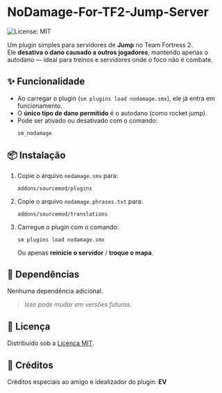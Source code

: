 # NoDamage-For-TF2-Jump-Server

![License: MIT](https://img.shields.io/badge/License-MIT-yellow.svg)

Um plugin simples para servidores de **Jump** no Team Fortress 2.  
Ele **desativa o dano causado a outros jogadores**, mantendo apenas o autodano — ideal para treinos e servidores onde o foco não é combate.

## ✨ Funcionalidade

- Ao carregar o plugin (`sm plugins load nodamage.smx`), ele já entra em funcionamento.
- O **único tipo de dano permitido** é o autodano (como rocket jump).
- Pode ser ativado ou desativado com o comando:  
  ```
  sm_nodamage
  ```

## 📦 Instalação

1. Copie o arquivo `nodamage.smx` para:
   ```
   addons/sourcemod/plugins
   ```
2. Copie o arquivo `nodamage.phrases.txt` para:
   ```
   addons/sourcemod/translations
   ```
3. Carregue o plugin com o comando:
   ```
   sm plugins load nodamage.smx
   ```
   Ou apenas **reinicie o servidor** / **troque o mapa**.

## 🧩 Dependências

Nenhuma dependência adicional.  
> *Isso pode mudar em versões futuras.*

## 📄 Licença

Distribuído sob a [Licença MIT](LICENSE).

## 🙏 Créditos

Créditos especiais ao amigo e idealizador do plugin: **EV**
